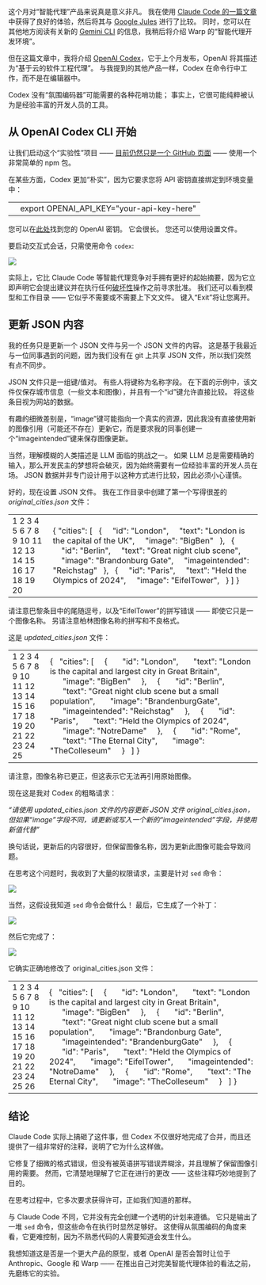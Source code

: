 这个月对“智能代理”产品来说真是意义非凡。 我在使用 [Claude Code 的一篇文章](https://thenewstack.io/claude-opus-4-with-claude-code-a-developer-walkthrough/) 中获得了良好的体验，然后将其与 [Google Jules](https://thenewstack.io/agentic-coding-how-googles-jules-compares-to-claude-code/) 进行了比较。 同时，您可以在其他地方阅读有关新的 [Gemini CLI](https://thenewstack.io/gemini-cli-googles-challenge-to-ai-terminal-apps-like-warp/) 的信息，我稍后将介绍 Warp 的“智能代理开发环境”。

但在这篇文章中，我将介绍 [OpenAI Codex](https://openai.com/codex/)，它于上个月发布，OpenAI 将其描述为“基于云的软件工程代理”。 与我提到的其他产品一样，Codex 在命令行中工作，而不是在编辑器中。

Codex 没有“氛围编码器”可能需要的各种花哨功能； 事实上，它很可能纯粹被认为是经验丰富的开发人员的工具。

## 从 OpenAI Codex CLI 开始

让我们启动这个“实验性”项目 —— [目前仍然只是一个 GitHub 页面](https://github.com/openai/codex/blob/main/README.md) —— 使用一个非常简单的 npm 包。

在某些方面，Codex 更加“朴实”，因为它要求您将 API 密钥直接绑定到环境变量中：

|  |  |
| --- | --- |
|  | export OPENAI\_API\_KEY="your-api-key-here" |

您可以在[此处](https://platform.openai.com/settings/organization/api-keys)找到您的 OpenAI 密钥。 它会很长。 您还可以使用设置文件。

要启动交互式会话，只需使用命令 `codex`:

[![](https://cdn.thenewstack.io/media/2025/06/a70d1f83-image-1024x308.png)](https://cdn.thenewstack.io/media/2025/06/a70d1f83-image-1024x308.png)

实际上，它比 Claude Code 等智能代理竞争对手拥有更好的起始摘要，因为它立即声明它会提出建议并在执行任何[破坏性](https://help.openai.com/en/articles/11096431-openai-codex-cli-getting-started)操作之前寻求批准。 我们还可以看到模型和工作目录 —— 它似乎不需要或不需要上下文文件。 键入“Exit”将让您离开。

## 更新 JSON 内容

我的任务只是更新一个 JSON 文件与另一个 JSON 文件的内容。 这是基于我最近与一位同事遇到的问题，因为我们没有在 git 上共享 JSON 文件，所以我们突然有点不同步。

JSON 文件只是一组键/值对。 有些人将键称为名称字段。 在下面的示例中，该文件仅保存城市信息（一些文本和图像），并且有一个“id”键允许直接比较。 将这些条目视为网站的数据。

有趣的细微差别是，“image”键可能指向一个真实的资源，因此我没有直接使用新的图像引用（可能还不存在）更新它，而是要求我的同事创建一个“imageintended”键来保存图像更新。

当然，理解模糊的人类描述是 LLM 面临的挑战之一。 如果 LLM 总是需要精确的输入，那么开发民主的梦想将会破灭，因为始终需要有一位经验丰富的开发人员在场。 JSON 数据并非专门设计用于以这种方式进行比较，因此必须小心谨慎。

好的，现在设置 JSON 文件。 我在工作目录中创建了第一个写得很差的 *original\_cities.json* 文件：

|  |  |
| --- | --- |
| 1  2  3  4  5  6  7  8  9  10  11  12  13  14  15  16  17  18  19  20 | {  "cities": [    {      "id": "London",      "text": "London is the capital of the UK",      "image": "BigBen"    },    {      "id": "Berlin",      "text": "Great night club scene",      "image": "Brandonburg Gate",      "imageintended": "Reichstag"    },    {      "id": "Paris",      "text": "Held the Olympics of 2024",      "image": "EifelTower",    }  ]  } |

请注意巴黎条目中的尾随逗号，以及“EifelTower”的拼写错误 —— 即使它只是一个图像名称。 另请注意柏林图像名称的拼写和不良格式。

这是 *updated\_cities.json* 文件：

|  |  |
| --- | --- |
| 1  2  3  4  5  6  7  8  9  10  11  12  13  14  15  16  17  18  19  20  21  22  23  24  25 | {    "cities": [      {        "id": "London",        "text": "London is the capital and largest city in Great Britain",        "image": "BigBen"      },      {        "id": "Berlin",        "text": "Great night club scene but a small population",        "image": "BrandenburgGate",        "imageintended": "Reichstag"      },      {        "id": "Paris",        "text": "Held the Olympics of 2024",        "image": "NotreDame"      },      {        "id": "Rome",        "text": "The Eternal City",        "image": "TheColleseum"      }    ]  } |

请注意，图像名称已更正，但这表示它无法再引用原始图像。

现在这是我对 Codex 的粗略请求：

*“请使用 updated\_cities.json 文件的内容更新 JSON 文件 original\_cities.json，但如果“image”字段不同，请更新或写入一个新的“imageintended”字段，并使用新值代替”*

换句话说，更新后的内容很好，但保留图像名称，因为更新此图像可能会导致问题。

在思考这个问题时，我收到了大量的权限请求，主要是针对 `sed` 命令：

[![](https://cdn.thenewstack.io/media/2025/06/50ec83c7-image-1-1024x185.png)](https://cdn.thenewstack.io/media/2025/06/50ec83c7-image-1-1024x185.png)

当然，这假设我知道 `sed` 命令会做什么！ 最后，它生成了一个补丁：

[![](https://cdn.thenewstack.io/media/2025/06/4f2992ae-image-2-790x1024.png)](https://cdn.thenewstack.io/media/2025/06/4f2992ae-image-2-790x1024.png)

然后它完成了：

[![](https://cdn.thenewstack.io/media/2025/06/3498833d-image-3-1024x578.png)](https://cdn.thenewstack.io/media/2025/06/3498833d-image-3-1024x578.png)

它确实正确地修改了 original\_cities.json 文件：

|  |  |
| --- | --- |
| 1  2  3  4  5  6  7  8  9  10  11  12  13  14  15  16  17  18  19  20  21  22  23  24  25  26 | {    "cities": [      {        "id": "London",        "text": "London is the capital and largest city in Great Britain",        "image": "BigBen"      },      {        "id": "Berlin",        "text": "Great night club scene but a small population",        "image": "Brandonburg Gate",        "imageintended": "BrandenburgGate"      },      {        "id": "Paris",        "text": "Held the Olympics of 2024",        "image": "EifelTower",        "imageintended": "NotreDame"      },      {        "id": "Rome",        "text": "The Eternal City",        "image": "TheColleseum"      }    ]  } |

## 结论

Claude Code 实际上搞砸了这件事，但 Codex 不仅很好地完成了合并，而且还提供了一组非常好的注释，说明了它为什么这样做。

它修复了细微的格式错误，但没有被英语拼写错误弄糊涂，并且理解了保留图像引用的需要。 然而，它清楚地理解了它正在进行的更改 —— 这些注释巧妙地提到了目的。

在思考过程中，它多次要求获得许可，正如我们知道的那样。

与 Claude Code 不同，它并没有完全创建一个透明的计划来遵循。 它只是输出了一堆 `sed` 命令，但这些命令在执行时显然足够好。 这使得从氛围编码的角度来看，它更难控制，因为不熟悉代码的人需要知道会发生什么。

我想知道这是否是一个更大产品的原型，或者 OpenAI 是否会暂时让位于 Anthropic、Google 和 Warp —— 在推出自己对完美智能代理体验的看法之前，先磨练它的实验。